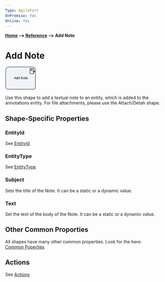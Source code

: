 ```yaml
---
Type: AgilePart
OnPremise: Yes
Online: Yes
---
```


**[Home](/) --> [Reference](javascript:history.back()) --> Add Note**


# Add Note

![](media/image1.png)

Use this shape to add a textual note to an entity, which is added to the annotations entity.
For file attachments, please use the Attach/Detah shape.

## Shape-Specific Properties

### EntityId
See [EntityId](common/EntityId.md)

### EntityType
See [EntityType](common/EntityType.md)

### Subject
Sets the title of the Note. It can be a static or a dynamic value.

### Text
Set the text of the body of the Note. It can be a static or a dynamic value.

## Other Common Proporties
All shapes have many other common properties. Look for the here: [Common Poperties](common/CommonProperties.md)

## Actions
See [Actions](common/Actions.md)
